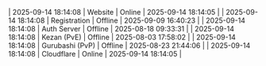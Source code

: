 | 2025-09-14 18:14:08 | Website | Online | 2025-09-14 18:14:05 |
| 2025-09-14 18:14:08 | Registration | Offline | 2025-09-09 16:40:23 |
| 2025-09-14 18:14:08 | Auth Server | Offline | 2025-08-18 09:33:31 |
| 2025-09-14 18:14:08 | Kezan (PvE) | Offline | 2025-08-03 17:58:02 |
| 2025-09-14 18:14:08 | Gurubashi (PvP) | Offline | 2025-08-23 21:44:06 |
| 2025-09-14 18:14:08 | Cloudflare | Online | 2025-09-14 18:14:05 |
